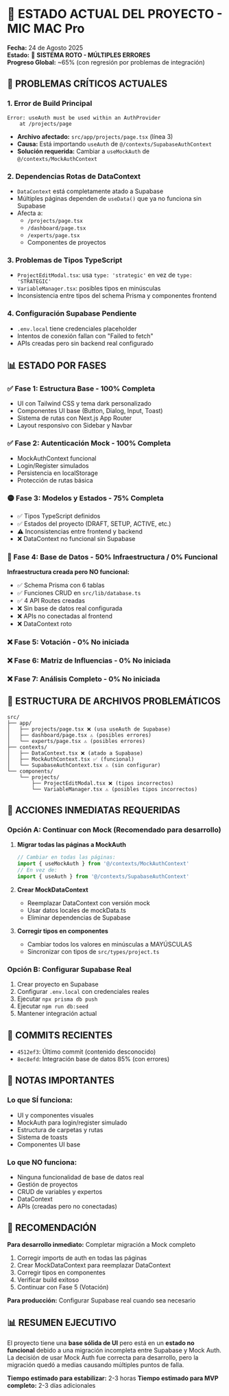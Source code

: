 # 🚨 ESTADO ACTUAL DEL PROYECTO - MIC MAC Pro
**Fecha:** 24 de Agosto 2025  
**Estado:** 🔴 **SISTEMA ROTO - MÚLTIPLES ERRORES**  
**Progreso Global:** ~65% (con regresión por problemas de integración)

## 🔴 PROBLEMAS CRÍTICOS ACTUALES

### 1. **Error de Build Principal**
```
Error: useAuth must be used within an AuthProvider
    at /projects/page
```
- **Archivo afectado:** `src/app/projects/page.tsx` (línea 3)
- **Causa:** Está importando `useAuth` de `@/contexts/SupabaseAuthContext`
- **Solución requerida:** Cambiar a `useMockAuth` de `@/contexts/MockAuthContext`

### 2. **Dependencias Rotas de DataContext**
- `DataContext` está completamente atado a Supabase
- Múltiples páginas dependen de `useData()` que ya no funciona sin Supabase
- Afecta a:
  - `/projects/page.tsx`
  - `/dashboard/page.tsx`
  - `/experts/page.tsx`
  - Componentes de proyectos

### 3. **Problemas de Tipos TypeScript**
- `ProjectEditModal.tsx`: usa `type: 'strategic'` en vez de `type: 'STRATEGIC'`
- `VariableManager.tsx`: posibles tipos en minúsculas
- Inconsistencia entre tipos del schema Prisma y componentes frontend

### 4. **Configuración Supabase Pendiente**
- `.env.local` tiene credenciales placeholder
- Intentos de conexión fallan con "Failed to fetch"
- APIs creadas pero sin backend real configurado

## 📊 ESTADO POR FASES

### ✅ Fase 1: Estructura Base - **100% Completa**
- UI con Tailwind CSS y tema dark personalizado
- Componentes UI base (Button, Dialog, Input, Toast)
- Sistema de rutas con Next.js App Router
- Layout responsivo con Sidebar y Navbar

### ✅ Fase 2: Autenticación Mock - **100% Completa**
- MockAuthContext funcional
- Login/Register simulados
- Persistencia en localStorage
- Protección de rutas básica

### 🟡 Fase 3: Modelos y Estados - **75% Completa**
- ✅ Tipos TypeScript definidos
- ✅ Estados del proyecto (DRAFT, SETUP, ACTIVE, etc.)
- ⚠️ Inconsistencias entre frontend y backend
- ❌ DataContext no funcional sin Supabase

### 🔴 Fase 4: Base de Datos - **50% Infraestructura / 0% Funcional**
**Infraestructura creada pero NO funcional:**
- ✅ Schema Prisma con 6 tablas
- ✅ Funciones CRUD en `src/lib/database.ts`
- ✅ 4 API Routes creadas
- ❌ Sin base de datos real configurada
- ❌ APIs no conectadas al frontend
- ❌ DataContext roto

### ❌ Fase 5: Votación - **0% No iniciada**
### ❌ Fase 6: Matriz de Influencias - **0% No iniciada**  
### ❌ Fase 7: Análisis Completo - **0% No iniciada**

## 📁 ESTRUCTURA DE ARCHIVOS PROBLEMÁTICOS

```
src/
├── app/
│   ├── projects/page.tsx ❌ (usa useAuth de Supabase)
│   ├── dashboard/page.tsx ⚠️ (posibles errores)
│   └── experts/page.tsx ⚠️ (posibles errores)
├── contexts/
│   ├── DataContext.tsx ❌ (atado a Supabase)
│   ├── MockAuthContext.tsx ✅ (funcional)
│   └── SupabaseAuthContext.tsx ⚠️ (sin configurar)
└── components/
    └── projects/
        ├── ProjectEditModal.tsx ❌ (tipos incorrectos)
        └── VariableManager.tsx ⚠️ (posibles tipos incorrectos)
```

## 🔧 ACCIONES INMEDIATAS REQUERIDAS

### Opción A: Continuar con Mock (Recomendado para desarrollo)
1. **Migrar todas las páginas a MockAuth**
   ```typescript
   // Cambiar en todas las páginas:
   import { useMockAuth } from '@/contexts/MockAuthContext'
   // En vez de:
   import { useAuth } from '@/contexts/SupabaseAuthContext'
   ```

2. **Crear MockDataContext**
   - Reemplazar DataContext con versión mock
   - Usar datos locales de mockData.ts
   - Eliminar dependencias de Supabase

3. **Corregir tipos en componentes**
   - Cambiar todos los valores en minúsculas a MAYÚSCULAS
   - Sincronizar con tipos de `src/types/project.ts`

### Opción B: Configurar Supabase Real
1. Crear proyecto en Supabase
2. Configurar `.env.local` con credenciales reales
3. Ejecutar `npx prisma db push`
4. Ejecutar `npm run db:seed`
5. Mantener integración actual

## 💾 COMMITS RECIENTES
- `4512ef3`: Último commit (contenido desconocido)
- `8ec8efd`: Integración base de datos 85% (con errores)

## 📝 NOTAS IMPORTANTES

### Lo que SÍ funciona:
- UI y componentes visuales
- MockAuth para login/register simulado
- Estructura de carpetas y rutas
- Sistema de toasts
- Componentes UI base

### Lo que NO funciona:
- Ninguna funcionalidad de base de datos real
- Gestión de proyectos
- CRUD de variables y expertos
- DataContext
- APIs (creadas pero no conectadas)

## 🎯 RECOMENDACIÓN

**Para desarrollo inmediato:** Completar migración a Mock completo
1. Corregir imports de auth en todas las páginas
2. Crear MockDataContext para reemplazar DataContext
3. Corregir tipos en componentes
4. Verificar build exitoso
5. Continuar con Fase 5 (Votación)

**Para producción:** Configurar Supabase real cuando sea necesario

## 📊 RESUMEN EJECUTIVO

El proyecto tiene una **base sólida de UI** pero está en un **estado no funcional** debido a una migración incompleta entre Supabase y Mock Auth. La decisión de usar Mock Auth fue correcta para desarrollo, pero la migración quedó a medias causando múltiples puntos de falla.

**Tiempo estimado para estabilizar:** 2-3 horas
**Tiempo estimado para MVP completo:** 2-3 días adicionales
